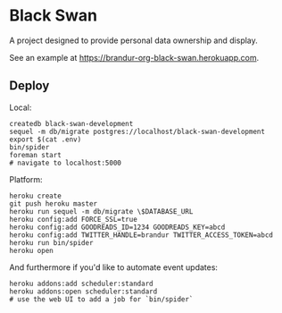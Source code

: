 Black Swan
==========

A project designed to provide personal data ownership and display.

See an example at https://brandur-org-black-swan.herokuapp.com.

## Deploy

Local:

```
createdb black-swan-development
sequel -m db/migrate postgres://localhost/black-swan-development
export $(cat .env)
bin/spider
foreman start
# navigate to localhost:5000
```

Platform:

```
heroku create
git push heroku master
heroku run sequel -m db/migrate \$DATABASE_URL
heroku config:add FORCE_SSL=true
heroku config:add GOODREADS_ID=1234 GOODREADS_KEY=abcd
heroku config:add TWITTER_HANDLE=brandur TWITTER_ACCESS_TOKEN=abcd
heroku run bin/spider
heroku open
```

And furthermore if you'd like to automate event updates:

```
heroku addons:add scheduler:standard
heroku addons:open scheduler:standard
# use the web UI to add a job for `bin/spider`
```
